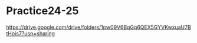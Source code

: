 # Practice24-25

https://drive.google.com/drive/folders/1pw09V6BqGq6QEX5GYVKwxuaU7BtHois7?usp=sharing
